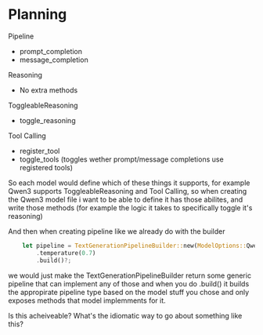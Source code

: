 # Planning

Pipeline
 - prompt_completion
 - message_completion 

Reasoning
 - No extra methods 

ToggleableReasoning
 - toggle_reasoning

Tool Calling
 - register_tool
 - toggle_tools (toggles wether prompt/message completions use registered tools)

So each model would define which of these things it supports, for example
Qwen3 supports ToggleableReasoning and Tool Calling, so when creating the Qwen3 model file i want to be able to define it has those abilites, and write those methods (for example the logic it takes to specifically toggle it's reasoning)

And then when creating pipeline like we already do with the builder 
```rust 
    let pipeline = TextGenerationPipelineBuilder::new(ModelOptions::Qwen3(Qwen3Size::Size0_6B))
        .temperature(0.7)
        .build()?;
```

we would just make the TextGenerationPipelineBuilder return some generic pipeline that can implement any of those and when you do .build() it builds the appropirate pipeline type based on the model stuff you chose and only exposes methods that model implemments for it.

Is this acheiveable? What's the idiomatic way to go about something like this?
